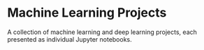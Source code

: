 # Machine Learning Projects

A collection of machine learning and deep learning projects, each presented as individual Jupyter notebooks.
